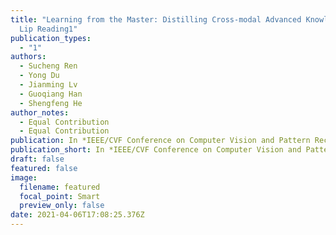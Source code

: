 ```yaml
---
title: "Learning from the Master: Distilling Cross-modal Advanced Knowledge for
  Lip Reading1"
publication_types:
  - "1"
authors:
  - Sucheng Ren
  - Yong Du
  - Jianming Lv
  - Guoqiang Han
  - Shengfeng He
author_notes:
  - Equal Contribution
  - Equal Contribution
publication: In *IEEE/CVF Conference on Computer Vision and Pattern Recognition (CVPR)*
publication_short: In *IEEE/CVF Conference on Computer Vision and Pattern Recognition (CVPR)*
draft: false
featured: false
image:
  filename: featured
  focal_point: Smart
  preview_only: false
date: 2021-04-06T17:08:25.376Z
---
```

